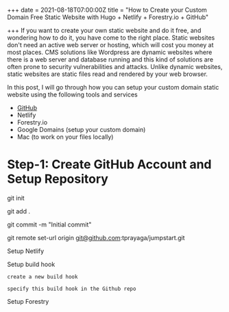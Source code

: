 +++
date = 2021-08-18T07:00:00Z
title = "How to Create your Custom Domain Free Static Website with Hugo + Netlify + Forestry.io + GitHub"

+++
If you want to create your own static website and do it free, and wondering how to do it, you have come to the right place. Static websites don't need an active web server or hosting, which will cost you money at most places. CMS solutions like Wordpress are dynamic websites where there is a web server and database running and this kind of solutions are often prone to security vulnerabilities and attacks. Unlike dynamic websites, static websites are static files read and rendered by your web browser.

In this post, I will go through how you can setup your custom domain static website using the following tools and services

* [GitHub](https://github.com/ "GitHub")
* Netlify
* Forestry.io
* Google Domains (setup your custom domain)
* Mac (to work on your files locally)

# Step-1: Create GitHub Account and Setup Repository

git init

git add .

git commit -m "Initial commit"

git remote set-url origin git@github.com:tprayaga/jumpstart.git

Setup Netlify

Setup build hook

    create a new build hook
    
    specify this build hook in the Github repo

Setup Forestry